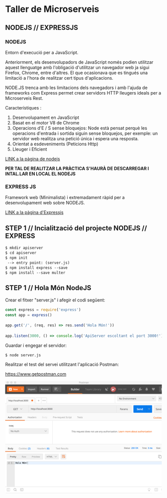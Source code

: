 # Taller de Microserveis
## NODEJS // EXPRESSJS

### NODEJS
Entorn d'execució per a JavaScript.

Anteriorment, els desenvolupadors de JavaScript només podien utilitzar aquest llenguatge amb l'obligació d'utilitzar un navegador web ja sigui Firefox, Chrome, entre d'altres. El que ocasionava que es tingués una limitació a l'hora de realitzar cert tipus d'aplicacions.

NODE.JS trenca amb les limitacions dels navegadors i amb l'ajuda de frameworks com Express permet crear servidors HTTP lleugers ideals per a Microserveis Rest.

Característiques :

1. Desenvolupament en JavaScript
2. Basat en el motor V8 de Chrome
3. Operacions d'E / S sense bloquejos: Node està pensat perquè les operacions d'entrada i sortida siguin sense bloquejos, per exemple: un servidor web realitza una petició única i espera una resposta.
4. Orientat a esdeveniments (Peticions Http)
5. Lleuger i Eficient

[LINK a la pàgina de nodejs](https://www.nodejs.org)

**PER TAL DE REALITZAR LA PRÀCTICA S'HAURÀ DE DESCARREGAR I INTAL.LAR EN LOCAL EL NODEJS**

### EXPRESS JS
Framework web (Minimalista) i extremadament ràpid per a desenvolupament web sobre NODEJS.

[LINK a la pàgina d'Expressjs](https://expressjs.com/)

## STEP 1 // Incialització del projecte NODEJS // EXPRESS
```Shell
$ mkdir apiserver
$ cd apiserver
$ npm init
 --> entry point: (server.js)
$ npm install express --save
$ npm install --save multer
```
## STEP 1 // Hola Món NodeJS

Crear el fitxer "server.js" i afegir el codi següent:

```JavaScript
const express = require('express')
const app = express()

app.get('/', (req, res) => res.send('Hola Món!'))

app.listen(3000, () => console.log('ApiServer escoltant el port 3000!'))
```
Guardar i engegar el servidor:

```Shell
$ node server.js
```
Realitzar el test del servei utilitzant l'aplicació Postman:

https://www.getpostman.com

![Postman](https://github.com/manel2r/taller-microservices/blob/step1/resources/screenshot2.png)
